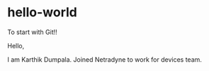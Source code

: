 # hello-world
To start with Git!!

Hello,

I am Karthik Dumpala. Joined Netradyne to work for devices team.
